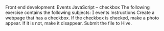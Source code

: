 Front end development: Events
JavaScript – checkbox
The following exercise contains the following subjects:
 events
Instructions
Create a webpage that has a checkbox. If the checkbox is checked, make a
photo appear. If it is not, make it disappear.
Submit the file to Hive.
